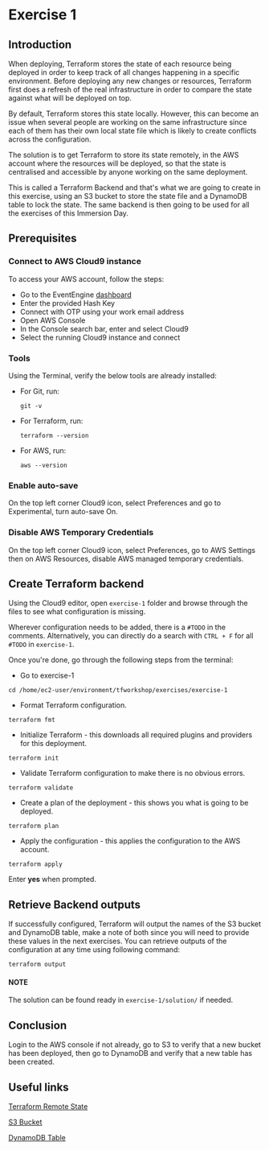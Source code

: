 # Exercise 1

## Introduction

When deploying, Terraform stores the state of each resource being deployed in order to keep track of all changes happening in a specific environment. Before deploying any new changes or resources, Terraform first does a refresh of the real infrastructure in order to compare the state against what will be deployed on top.

By default, Terraform stores this state locally. However, this can become an issue when several people are working on the same infrastructure since each of them has their own local state file which is likely to create conflicts across the configuration.

The solution is to get Terraform to store its state remotely, in the AWS account where the resources will be deployed, so that the state is centralised and accessible by anyone working on the same deployment. 

This is called a Terraform Backend and that's what we are going to create in this exercise, using an S3 bucket to store the state file and a DynamoDB table to lock the state. The same backend is then going to be used for all the exercises of this Immersion Day.

## Prerequisites

### Connect to AWS Cloud9 instance

To access your AWS account, follow the steps:
- Go to the EventEngine [dashboard](https://dashboard.eventengine.run/login)
- Enter the provided Hash Key
- Connect with OTP using your work email address
- Open AWS Console
- In the Console search bar, enter and select Cloud9
- Select the running Cloud9 instance and connect
  
### Tools

Using the Terminal, verify the below tools are already installed:
- For Git, run:
  
  ```
  git -v
  ```
- For Terraform, run:

  ```
  terraform --version
  ```
- For AWS, run:

  ```
  aws --version
  ```

### Enable auto-save
On the top left corner Cloud9 icon, select Preferences and go to Experimental, turn auto-save On.

### Disable AWS Temporary Credentials
On the top left corner Cloud9 icon, select Preferences, go to AWS Settings then on AWS Resources, disable AWS managed temporary credentials.

## Create Terraform backend

Using the Cloud9 editor, open `exercise-1` folder and browse through the files to see what configuration is missing.

Wherever configuration needs to be added, there is a `#TODO` in the comments. Alternatively, you can directly do a search with `CTRL + F` for all `#TODO` in `exercise-1`.

Once you're done, go through the following steps from the terminal:

- Go to exercise-1
```
cd /home/ec2-user/environment/tfworkshop/exercises/exercise-1
```
   - Format Terraform configuration.
```
terraform fmt
```
- Initialize Terraform - this downloads all required plugins and providers for this deployment.
```
terraform init
```
- Validate Terraform configuration to make there is no obvious errors.
```
terraform validate
```
- Create a plan of the deployment - this shows you what is going to be deployed.
```
terraform plan
```
- Apply the configuration - this applies the configuration to the AWS account.
```
terraform apply
```
Enter **yes** when prompted.

## Retrieve Backend outputs

If successfully configured, Terraform will output the names of the S3 bucket and DynamoDB table, make a note of both since you will need to provide these values in the next exercises. You can retrieve outputs of the configuration at any time using following command:
```
terraform output
```

#### NOTE

The solution can be found ready in `exercise-1/solution/` if needed.

## Conclusion

Login to the AWS console if not already, go to S3 to verify that a new bucket has been deployed, then go to DynamoDB and verify that a new table has been created.

## Useful links

[Terraform Remote State](https://developer.hashicorp.com/terraform/language/state/remote)

[S3 Bucket](https://registry.terraform.io/providers/hashicorp/aws/latest/docs/resources/s3_bucket)

[DynamoDB Table](https://registry.terraform.io/providers/hashicorp/aws/latest/docs/resources/dynamodb_table)

